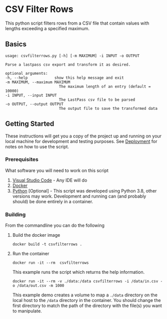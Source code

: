 # CSV Filter Rows

This python script filters rows from a CSV file that contain values with lengths exceeding a specified maximum.

## Basics

    usage: csvfilterrows.py [-h] [-m MAXIMUM] -i INPUT -o OUTPUT

    Parse a lastpass csv export and transform it as desired.

    optional arguments:
    -h, --help            show this help message and exit
    -m MAXIMUM, --maximum MAXIMUM
                            The maximum length of an entry (default = 10000)
    -i INPUT, --input INPUT
                            The LastPass csv file to be parsed
    -o OUTPUT, --output OUTPUT
                            The output file to save the transformed data

## Getting Started

These instructions will get you a copy of the project up and running on your local machine for development and testing purposes. See [Deployment](#Deployment) for notes on how to use the script.

### Prerequisites

What software you will need to work on this script

1. [Visual Studio Code](https://code.visualstudio.com/Download) - Any IDE will do
2. [Docker](https://docs.docker.com/get-docker/)
3. [Python](https://www.python.org/downloads) [Optional] - This script was developed using Python 3.8, other versions may work.  Development and running can (and probably should) be done entirely in a container.

### Building

From the commandline you can do the following

1. Build the docker image

    ```Shell
    docker build -t csvfilterrows .
    ```

2. Run the container

    ```Shell
    docker run -it --rm  csvfilterrows
    ```

    This example runs the script which returns the help information.

    ```Shell
    docker run -it --rm -v ./data:/data csvfilterrows -i /data/in.csv -o /data/out.csv -m 1000
    ```

    This example demo creates a volume to map a ```./data``` directory on the local host to the ```/data``` directory in the container.  You should change the first directory to match the path of the directory with the file(s) you want to manipulate.
